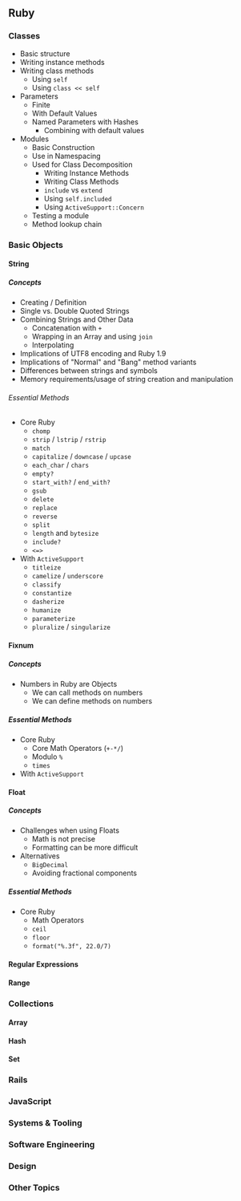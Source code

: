 ## Ruby

### Classes

* Basic structure
* Writing instance methods
* Writing class methods
  * Using `self`
  * Using `class << self`
* Parameters
  * Finite
  * With Default Values
  * Named Parameters with Hashes
    * Combining with default values
* Modules
  * Basic Construction
  * Use in Namespacing
  * Used for Class Decomposition
    * Writing Instance Methods
    * Writing Class Methods
    * `include` vs `extend`
    * Using `self.included`
    * Using `ActiveSupport::Concern`
  * Testing a module
  * Method lookup chain

### Basic Objects
  
#### String

##### Concepts

* Creating / Definition
* Single vs. Double Quoted Strings
* Combining Strings and Other Data
  * Concatenation with `+`
  * Wrapping in an Array and using `join`
  * Interpolating
* Implications of UTF8 encoding and Ruby 1.9
* Implications of "Normal" and "Bang" method variants
* Differences between strings and symbols
* Memory requirements/usage of string creation and manipulation

###### Essential Methods

* Core Ruby
  * `chomp`
  * `strip` / `lstrip` / `rstrip`
  * `match`
  * `capitalize` / `downcase` / `upcase`
  * `each_char` / `chars`
  * `empty?`
  * `start_with?` / `end_with?`
  * `gsub`
  * `delete`
  * `replace`
  * `reverse`
  * `split`
  * `length` and `bytesize`
  * `include?`
  * `<=>`
* With `ActiveSupport`
  * `titleize`
  * `camelize` / `underscore`
  * `classify`
  * `constantize`
  * `dasherize`
  * `humanize`
  * `parameterize`
  * `pluralize` / `singularize`

#### Fixnum

##### Concepts

* Numbers in Ruby are Objects
  * We can call methods on numbers
  * We can define methods on numbers

##### Essential Methods

* Core Ruby
  * Core Math Operators (`+-*/`)
  * Modulo `%`
  * `times`
* With `ActiveSupport`

#### Float

##### Concepts

* Challenges when using Floats
  * Math is not precise
  * Formatting can be more difficult
* Alternatives
  * `BigDecimal`
  * Avoiding fractional components

##### Essential Methods

* Core Ruby
  * Math Operators
  * `ceil`
  * `floor`
  * `format("%.3f", 22.0/7)`

#### Regular Expressions

#### Range

### Collections

#### Array

#### Hash

#### Set

### Rails

### JavaScript

### Systems & Tooling

### Software Engineering

### Design

### Other Topics